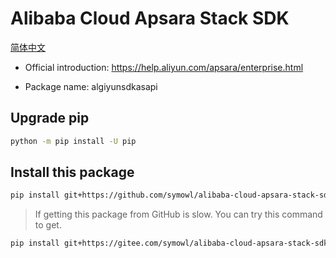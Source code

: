# Alibaba Cloud Apsara Stack SDK

[简体中文](README-zh-Hans.md)

- Official introduction: https://help.aliyun.com/apsara/enterprise.html

- Package name: algiyunsdkasapi

## Upgrade pip

``` sh
python -m pip install -U pip
```

## Install this package

``` sh
pip install git+https://github.com/symowl/alibaba-cloud-apsara-stack-sdk.git@v2.4.7
```

> If getting this package from GitHub is slow. You can try this command to get.

``` sh
pip install git+https://gitee.com/symowl/alibaba-cloud-apsara-stack-sdk.git@v2.4.7
```

